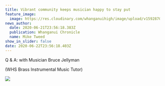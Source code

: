 ```yaml
---
title: Vibrant community keeps musician happy to stay put
feature_image:
  image: https://res.cloudinary.com/whanganuihigh/image/upload/v1592870479/News/Bruce_Jellyman._Chron_22.6.20._photo_bevan_conleyimg.jpg
news_author:
  date: 2020-06-21T23:56:18.383Z
  publication: Whanganui Chronicle
  name: Mike Tweed
show_in_slider: false
date: 2020-06-22T23:56:18.403Z
---
```

Q & A: with Musician Bruce Jellyman  

(WHS Brass Instrumental Music Tutor)

![](https://res.cloudinary.com/whanganuihigh/image/upload/v1592871289/News/Bruce_Jellyman_snip_of_writeup._Chron_22.6.20._photo_bevan_conleyimg.jpg)